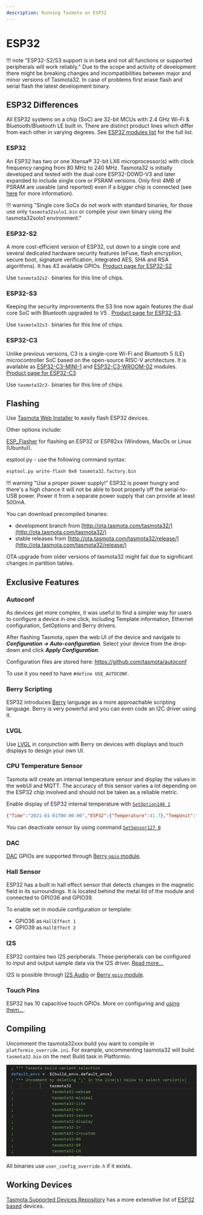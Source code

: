 ```yaml
---
description: Running Tasmota on ESP32
---
```


# ESP32

!!! note "ESP32-S2/S3 support is in beta and not all functions or supported peripherals will work reliably."
     Due to the scope and activity of development there might be breaking changes and incompatibilities between major and minor versions of Tasmota32. In case of problems first erase flash and serial flash the latest development binary.

## ESP32 Differences

All ESP32 systems on a chip (SoC) are 32-bit MCUs with 2.4 GHz Wi-Fi & Bluetooth/Bluetooth LE built in. There are distinct product lines which differ from each other in varying degrees. See [ESP32 modules list](https://www.espressif.com/en/products/modules) for the full list.

### ESP32

An ESP32 has two or one Xtensa® 32-bit LX6 microprocessor(s) with clock frequency ranging from 80 MHz to 240 MHz. Tasmota32 is initially developed and tested with the dual core ESP32-D0WD-V3 and later expanded to include single core or PSRAM versions. Only first 4MB of PSRAM are useable (and reported) even if a bigger chip is connected (see [here](https://github.com/arendst/Tasmota/discussions/16423#discussioncomment-3570038) for more information).

!!! warning "Single core SoCs do not work with standard binaries, for those use only `tasmota32solo1.bin` or compile your own binary using the tasmota32solo1 environment."

### ESP32-S2

A more cost-efficient version of ESP32, cut down to a single core and several dedicated hardware security features (eFuse, flash encryption, secure boot, signature verification, integrated AES, SHA and RSA algorithms). It has 43 available GPIOs. [Product page for ESP32-S2](https://www.espressif.com/en/products/socs/esp32-s2)

Use `tasmota32s2-` binaries for this line of chips.

### ESP32-S3

Keeping the security improvements the S3 line now again features the dual core SoC with Bluetooth upgraded to V5 . [Product page for ESP32-S3](https://www.espressif.com/en/products/socs/esp32-s3).

Use `tasmota32s3-` binaries for this line of chips.

### ESP32-C3

Unlike previous versions, C3 is a single-core Wi-Fi and Bluetooth 5 (LE) microcontroller SoC based on the open-source RISC-V architecture. It is available as [ESP32-C3-MINI-1](_media/datasheets/esp32-c3-mini-1_datasheet_en.pdf) and [ESP32-C3-WROOM-02](_media/datasheets/esp32-c3-wroom-02_datasheet_en.pdf) modules. [Product page for ESP32-C3](https://www.espressif.com/en/products/socs/esp32-c3)

Use `tasmota32c3-` binaries for this line of chips.

## Flashing

Use [Tasmota Web Installer](http://tasmota.github.io/install) to easily flash ESP32 devices.

Other options include:

[ESP_Flasher](https://github.com/Jason2866/ESP_Flasher/releases) for flashing an ESP32 or ESP82xx (Windows, MacOs or Linux (Ubuntu)).

esptool.py - use the following command syntax:

```bash
esptool.py write-flash 0x0 tasmota32.factory.bin
```

!!! warning "Use a proper power supply!"
    ESP32 is power hungry and there's a high chance it will not be able to boot properly off the serial-to-USB power. Power it from a separate power supply that can provide at least 500mA.

You can download precompiled binaries:

- development branch from [http://ota.tasmota.com/tasmota32/](http://ota.tasmota.com/tasmota32/)
- stable releases from [http://ota.tasmota.com/tasmota32/release/](http://ota.tasmota.com/tasmota32/release/)

OTA upgrade from older versions of tasmota32 might fail due to significant changes in partition tables.

## Exclusive Features

### Autoconf

As devices get more complex, it was useful to find a simpler way for users to configure a device in one click, including Template information, Ethernet configuration, SetOptions and Berry drivers.

After flashing Tasmota, open the web UI of the device and navigate to ***Configuration -> Auto-configuration***. Select your device from the drop-down and click ***Apply Configuration***.

Configuration files are stored here: <https://github.com/tasmota/autoconf>

To use it you need to have `#define USE_AUTOCONF`.

### Berry Scripting

ESP32 introduces [Berry](Berry.md) language as a more approachable scripting language. Berry is very powerful and you can even code an I2C driver using it.

### LVGL

Use [LVGL](https://lvgl.io/) in conjunction with Berry on devices with displays and touch displays to design your own UI.

### CPU Temperature Sensor

Tasmota will create an internal temperature sensor and display the values in the webUI and MQTT. The accuracy of this sensor varies a lot depending on the ESP32 chip involved and should not be taken as a reliable metric.

Enable display of ESP32 internal temperature with [`SetOption146 1`](Commands.md#setoption146) 

```json
{"Time":"2021-01-01T00:00:00","ESP32":{"Temperature":41.7},"TempUnit":"C"}
```
You can deactivate sensor by using command [`SetSensor127 0`](Commands.md#setsensor)

### DAC

[DAC](https://docs.espressif.com/projects/esp-idf/en/latest/esp32/api-reference/peripherals/dac.html) GPIOs are supported through [Berry `gpio` module](Berry.md#dac-gpios).

### Hall Sensor

ESP32 has a built in hall effect sensor that detects changes in the magnetic field in its surroundings. It is located behind the metal lid of the module and connected to GPIO36 and GPIO39.

To enable set in module configuration or template:

- GPIO36 as `HallEffect 1`
- GPIO39 as `HallEffect 2`

### I2S

ESP32 contains two I2S peripherals. These peripherals can be configured to input and output sample data via the I2S driver. [Read more...](https://docs.espressif.com/projects/esp-idf/en/v4.2/esp32/api-reference/peripherals/i2s.html)

I2S is possible through [I2S Audio](I2S-Audio) or [Berry `gpio` module](Berry.md#i2s).

### Touch Pins

ESP32 has 10 capacitive touch GPIOs. More on configuring and [using them...](https://tasmota.github.io/docs/TouchPin/).

## Compiling

Uncomment the tasmota32xxx build you want to compile in `platformio_override.ini`. For example, uncommenting tasmota32 will build `tasmota32.bin` on the next Build task in Platformio.

![platformio_override.ini](_media/esp32-pio.jpg)

All binaries use `user_config_override.h` if it exists.

## Working Devices

[Tasmota Supported Devices Repository](https://templates.blakadder.com/esp32.html) has a more extenstive list of [ESP32 based](https://templates.blakadder.com/esp32.html) devices.
